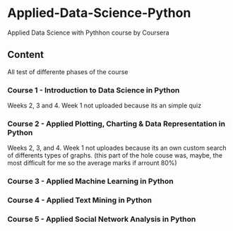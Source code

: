 # Applied-Data-Science-Python
Applied Data Science with Pythhon course by Coursera

## Content
All test of differente phases of the course

### Course 1 - Introduction to Data Science in Python
Weeks 2, 3 and 4. Week 1 not uploaded because its an simple quiz

### Course 2 - Applied Plotting, Charting & Data Representation in Python
Weeks 2, 3, and 4. Week 1 not uploades because its an own custom search of differents types of graphs.
(this part of the hole couse was, maybe, the most difficult for me so the average marks if arrount 80%)

### Course 3 - Applied Machine Learning in Python


### Course 4 - Applied Text Mining in Python


### Course 5 - Applied Social Network Analysis in Python
